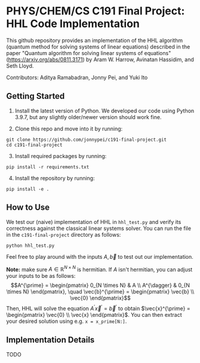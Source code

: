 # PHYS/CHEM/CS C191 Final Project: HHL Code Implementation

This github repository provides an implementation of the HHL algorithm (quantum method for solving systems of linear equations) described in the paper "Quantum algorithm for solving linear systems of equations" (https://arxiv.org/abs/0811.3171) by Aram W. Harrow, Avinatan Hassidim, and Seth Lloyd.

Contributors: Aditya Ramabadran, Jonny Pei, and Yuki Ito

## Getting Started

1. Install the latest version of Python. We developed our code using Python 3.9.7, but any slightly older/newer version should work fine.

2. Clone this repo and move into it by running:
```
git clone https://github.com/jonnypei/c191-final-project.git
cd c191-final-project
```

3. Install required packages by running:
```
pip install -r requirements.txt
```

4. Install the repository by running:
```
pip install -e .
```

## How to Use

We test our (naive) implementation of HHL in ```hhl_test.py``` and verify its correctness
against the classical linear systems solver. You can run the file
in the ```c191-final-project``` directory as follows:
```
python hhl_test.py
```
Feel free to play around with the inputs $A, \vec{b}$ to test out our implementation. 

**Note:** make sure $A \in \mathbb{R}^{N \times N}$ is hermitian. If $A$ isn't hermitian, you can adjust your inputs to be as follows:
$$A^{\prime} = \begin{pmatrix}
0_{N \times N} & A \\
A^{\dagger} & 0_{N \times N}
\end{pmatrix}, \quad \vec{b}^{\prime} = \begin{pmatrix}
\vec{b} \\
\vec{0}
\end{pmatrix}$$
Then, HHL will solve the equation $A^{\prime} \vec{x}^{\prime} = \vec{b}^{\prime}$ to obtain $\vec{x}^{\prime} = \begin{pmatrix}
\vec{0} \\
\vec{x}
\end{pmatrix}$. You can then extract your desired solution using e.g. ```x = x_prime[N:]```.


## Implementation Details

TODO
